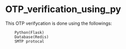 # OTP_verification_using_py

This OTP verifycation is done using the followings:

        Python(Flask)
        Database(Redis)
        SMTP protocal

